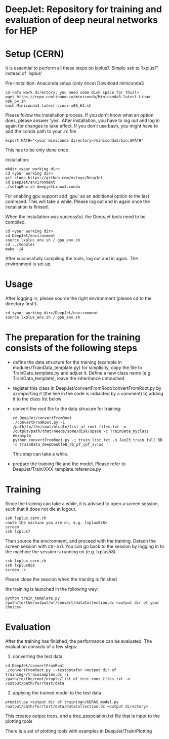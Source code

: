 

DeepJet: Repository for training and evaluation of deep neural networks for HEP
===============================================================================


Setup (CERN)
==========
It is essential to perform all these steps on lxplus7. Simple ssh to 'lxplus7' instead of 'lxplus'

Pre-Installtion: Anaconda setup (only once)
Download miniconda3
```
cd <afs work directory: you need some disk space for this!>
wget https://repo.continuum.io/miniconda/Miniconda3-latest-Linux-x86_64.sh
bash Miniconda3-latest-Linux-x86_64.sh
```
Please follow the installation process. If you don't know what an option does, please answer 'yes'.
After installation, you have to log out and log in again for changes to take effect.
If you don't use bash, you might have to add the conda path to your .rc file
```
export PATH="<your miniconda directory>/miniconda3/bin:$PATH"
```
This has to be only done once.


Installation:

```
mkdir <your working dir>
cd <your working dir>
git clone https://github.com/mstoye/DeepJet
cd DeepJet/environment
./setupEnv.sh deepjetLinux3.conda
```
For enabling gpu support add 'gpu' as an additional option to the last command.
This will take a while. Please log out and in again once the installation is finised.

When the installation was successful, the DeepJet tools need to be compiled.
```
cd <your working dir>
cd DeepJet/environment
source lxplus_env.sh / gpu_env.sh
cd ../modules
make -j4
```

After successfully compiling the tools, log out and in again.
The environment is set up.


Usage
==============

After logging in, please source the right environment (please cd to the directory first!):
```
cd <your working dir>/DeepJet/environment
source lxplus_env.sh / gpu_env.sh
```


The preparation for the training consists of the following steps
====

- define the data structure for the training (example in modules/TrainData_template.py)
  for simplicity, copy the file to TrainData_template.py and adjust it. 
  Define a new class name (e.g. TrainData_template), leave the inheritance untouched
  
- register this class in DeepJet/convertFromRoot/convertFromRoot.py by 
  a) importing it (the line in the code is indiacted by a comment)
  b) adding it to the class list below

- convert the root file to the data strucure for training:
  ```
  cd DeepJet/convertFromRoot
  ./convertFromRoot.py -i /path/to/the/root/ntuple/list_of_root_files.txt -o /output/path/that/needs/some/disk/space -c TrainData_myclass
  #example
  python convertFromRoot.py -i train_list.txt -o Jan23_train_full_BB -c TrainData_deepDoubleB_db_pf_cpf_sv:wq
  ```
  
  This step can take a while.


- prepare the training file and the model. Please refer to DeepJet/Train/XXX_template.reference.py
  


Training
====

Since the training can take a while, it is advised to open a screen session, such that it does not die at logout.
```
ssh lxplus.cern.ch
<note the machine you are on, e.g. lxplus058>
screen
ssh lxplus7
```
Then source the environment, and proceed with the training. Detach the screen session with ctr+a d.
You can go back to the session by logging in to the machine the session is running on (e.g. lxplus58):

```
ssh lxplus.cern.ch
ssh lxplus058
screen -r
``` 

Please close the session when the training is finished

the training is launched in the following way:
```
python train_template.py /path/to/the/output/of/convert/dataCollection.dc <output dir of your choice>
```


Evaluation
====

After the training has finished, the performance can be evaluated.
The evaluation consists of a few steps:

1) converting the test data
```
cd DeepJet/convertFromRoot
./convertFromRoot.py --testdatafor <output dir of training>/trainsamples.dc -i /path/to/the/root/ntuple/list_of_test_root_files.txt -o /output/path/for/test/data
```

2) applying the trained model to the test data
```
predict.py <output dir of training>/KERAS_model.py  /output/path/for/test/data/dataCollection.dc <output directory>
```
This creates output trees. and a tree_association.txt file that is input to the plotting tools

There is a set of plotting tools with examples in 
DeepJet/Train/Plotting


